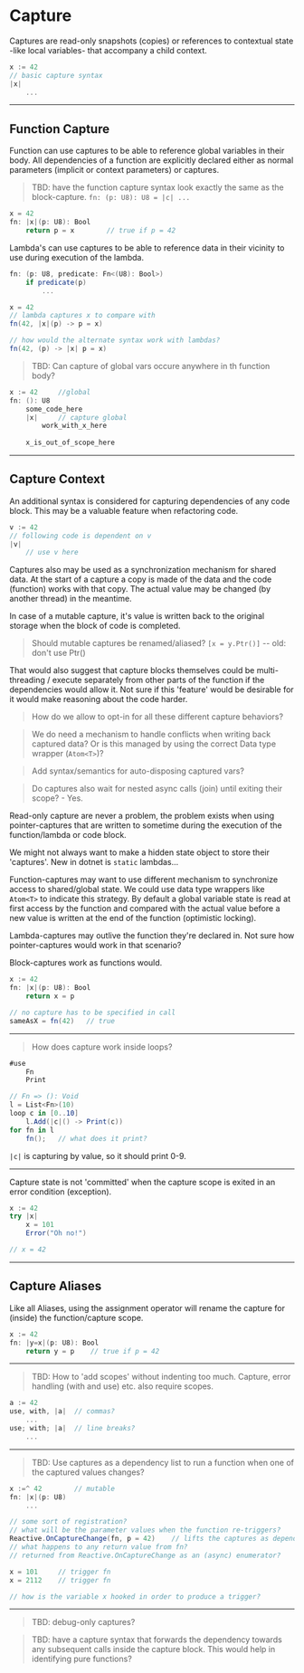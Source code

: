 # Capture

Captures are read-only snapshots (copies) or references to contextual state -like local variables- that accompany a child context.

```csharp
x := 42
// basic capture syntax
|x|
    ...
```

---

## Function Capture

Function can use captures to be able to reference global variables in their body. All dependencies of a function are explicitly declared either as normal parameters (implicit or context parameters) or captures.

> TBD: have the function capture syntax look exactly the same as the block-capture. `fn: (p: U8): U8 = |c| ...`

```csharp
x = 42
fn: |x|(p: U8): Bool
    return p = x        // true if p = 42
```

Lambda's can use captures to be able to reference data in their vicinity to use during execution of the lambda.

```csharp
fn: (p: U8, predicate: Fn<(U8): Bool>)
    if predicate(p)
        ...

x = 42
// lambda captures x to compare with
fn(42, |x|(p) -> p = x)

// how would the alternate syntax work with lambdas?
fn(42, (p) -> |x| p = x)
```

> TBD: Can capture of global vars occure anywhere in th function body?

```csharp
x := 42     //global
fn: (): U8
    some_code_here
    |x|     // capture global
        work_with_x_here
    
    x_is_out_of_scope_here
```

---

## Capture Context

An additional syntax is considered for capturing dependencies of any code block. This may be a valuable feature when refactoring code.

```csharp
v := 42
// following code is dependent on v
|v|
    // use v here
```

Captures also may be used as a synchronization mechanism for shared data. At the start of a capture a copy is made of the data and the code (function) works with that copy. The actual value may be changed (by another thread) in the meantime.

In case of a mutable capture, it's value is written back to the original storage when the block of code is completed.

> Should mutable captures be renamed/aliased? `[x = y.Ptr()]`   -- old: don't use Ptr()

That would also suggest that capture blocks themselves could be multi-threading / execute separately from other parts of the function if the dependencies would allow it. Not sure if this 'feature' would be desirable for it would make reasoning about the code harder.

> How do we allow to opt-in for all these different capture behaviors?

> We do need a mechanism to handle conflicts when writing back captured data? Or is this managed by using the correct Data type wrapper (`Atom<T>`)?

> Add syntax/semantics for auto-disposing captured vars?

> Do captures also wait for nested async calls (join) until exiting their scope? - Yes.

Read-only capture are never a problem, the problem exists when using pointer-captures that are written to sometime during the execution of the function/lambda or code block.

We might not always want to make a hidden state object to store their 'captures'. New in dotnet is `static` lambdas...

Function-captures may want to use different mechanism to synchronize access to shared/global state. We could use data type wrappers like `Atom<T>` to indicate this strategy. By default a global variable state is read at first access by the function and compared with the actual value before a new value is written at the end of the function (optimistic locking).

Lambda-captures may outlive the function they're declared in. Not sure how pointer-captures would work in that scenario?

Block-captures work as functions would.

```csharp
x := 42
fn: |x|(p: U8): Bool
    return x = p

// no capture has to be specified in call
sameAsX = fn(42)   // true
```

---

> How does capture work inside loops?

```csharp
#use
    Fn
    Print

// Fn => (): Void
l = List<Fn>(10)
loop c in [0..10]
    l.Add(|c|() -> Print(c))
for fn in l
    fn();   // what does it print?
```

`|c|` is capturing by value, so it should print 0-9.

---

Capture state is not 'committed' when the capture scope is exited in an error condition (exception).

```csharp
x := 42
try |x|
    x = 101
    Error("Oh no!")

// x = 42
```

---

## Capture Aliases

Like all Aliases, using the assignment operator will rename the capture for (inside) the function/capture scope.

```csharp
x := 42
fn: |y=x|(p: U8): Bool
    return y = p    // true if p = 42
```

---

> TBD: How to 'add scopes' without indenting too much. Capture, error handling (with and use) etc. also require scopes.

```csharp
a := 42
use, with, |a|  // commas?
    ...
use; with; |a|  // line breaks?
    ...
```

---

> TBD: Use captures as a dependency list to run a function when one of the captured values changes?

```csharp
x :=^ 42        // mutable
fn: |x|(p: U8)
    ...

// some sort of registration?
// what will be the parameter values when the function re-triggers?
Reactive.OnCaptureChange(fn, p = 42)    // lifts the captures as dependencies
// what happens to any return value from fn?
// returned from Reactive.OnCaptureChange as an (async) enumerator?

x = 101     // trigger fn
x = 2112    // trigger fn

// how is the variable x hooked in order to produce a trigger?
```

---

> TBD: debug-only captures?

> TBD: have a capture syntax that forwards the dependency towards any subsequent calls inside the capture block. This would help in identifying pure functions?
